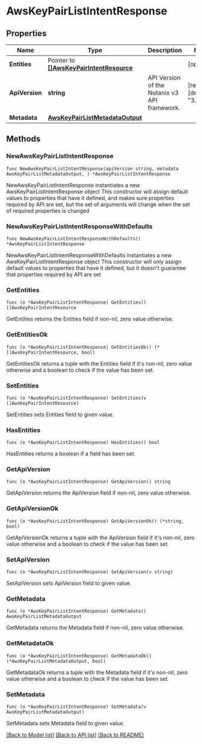 # AwsKeyPairListIntentResponse

## Properties

Name | Type | Description | Notes
------------ | ------------- | ------------- | -------------
**Entities** | Pointer to [**[]AwsKeyPairIntentResource**](AwsKeyPairIntentResource.md) |  | [optional] 
**ApiVersion** | **string** | API Version of the Nutanix v3 API framework. | [readonly] [default to "3.1.0"]
**Metadata** | [**AwsKeyPairListMetadataOutput**](AwsKeyPairListMetadataOutput.md) |  | 

## Methods

### NewAwsKeyPairListIntentResponse

`func NewAwsKeyPairListIntentResponse(apiVersion string, metadata AwsKeyPairListMetadataOutput, ) *AwsKeyPairListIntentResponse`

NewAwsKeyPairListIntentResponse instantiates a new AwsKeyPairListIntentResponse object
This constructor will assign default values to properties that have it defined,
and makes sure properties required by API are set, but the set of arguments
will change when the set of required properties is changed

### NewAwsKeyPairListIntentResponseWithDefaults

`func NewAwsKeyPairListIntentResponseWithDefaults() *AwsKeyPairListIntentResponse`

NewAwsKeyPairListIntentResponseWithDefaults instantiates a new AwsKeyPairListIntentResponse object
This constructor will only assign default values to properties that have it defined,
but it doesn't guarantee that properties required by API are set

### GetEntities

`func (o *AwsKeyPairListIntentResponse) GetEntities() []AwsKeyPairIntentResource`

GetEntities returns the Entities field if non-nil, zero value otherwise.

### GetEntitiesOk

`func (o *AwsKeyPairListIntentResponse) GetEntitiesOk() (*[]AwsKeyPairIntentResource, bool)`

GetEntitiesOk returns a tuple with the Entities field if it's non-nil, zero value otherwise
and a boolean to check if the value has been set.

### SetEntities

`func (o *AwsKeyPairListIntentResponse) SetEntities(v []AwsKeyPairIntentResource)`

SetEntities sets Entities field to given value.

### HasEntities

`func (o *AwsKeyPairListIntentResponse) HasEntities() bool`

HasEntities returns a boolean if a field has been set.

### GetApiVersion

`func (o *AwsKeyPairListIntentResponse) GetApiVersion() string`

GetApiVersion returns the ApiVersion field if non-nil, zero value otherwise.

### GetApiVersionOk

`func (o *AwsKeyPairListIntentResponse) GetApiVersionOk() (*string, bool)`

GetApiVersionOk returns a tuple with the ApiVersion field if it's non-nil, zero value otherwise
and a boolean to check if the value has been set.

### SetApiVersion

`func (o *AwsKeyPairListIntentResponse) SetApiVersion(v string)`

SetApiVersion sets ApiVersion field to given value.


### GetMetadata

`func (o *AwsKeyPairListIntentResponse) GetMetadata() AwsKeyPairListMetadataOutput`

GetMetadata returns the Metadata field if non-nil, zero value otherwise.

### GetMetadataOk

`func (o *AwsKeyPairListIntentResponse) GetMetadataOk() (*AwsKeyPairListMetadataOutput, bool)`

GetMetadataOk returns a tuple with the Metadata field if it's non-nil, zero value otherwise
and a boolean to check if the value has been set.

### SetMetadata

`func (o *AwsKeyPairListIntentResponse) SetMetadata(v AwsKeyPairListMetadataOutput)`

SetMetadata sets Metadata field to given value.



[[Back to Model list]](../README.md#documentation-for-models) [[Back to API list]](../README.md#documentation-for-api-endpoints) [[Back to README]](../README.md)


